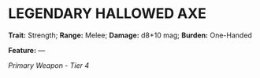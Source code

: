 ﻿# LEGENDARY HALLOWED AXE

**Trait:** Strength; **Range:** Melee; **Damage:** d8+10 mag; **Burden:** One-Handed

**Feature:** —

*Primary Weapon - Tier 4*

